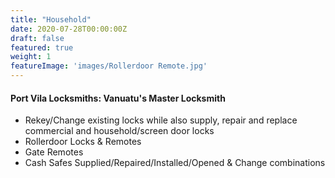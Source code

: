 ```yaml
---
title: "Household"
date: 2020-07-28T00:00:00Z
draft: false
featured: true
weight: 1
featureImage: 'images/Rollerdoor Remote.jpg'
---
```


#### Port Vila Locksmiths: Vanuatu's Master Locksmith

- Rekey/Change existing locks while also supply, repair and replace commercial and household/screen door locks
- Rollerdoor Locks & Remotes
- Gate Remotes
- Cash Safes Supplied/Repaired/Installed/Opened & Change combinations
